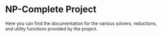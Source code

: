 # NP-Complete Project

Here you can find the documentation for the various solvers, reductions, and utility functions provided by the project.